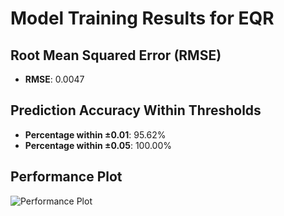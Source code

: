 # Model Training Results for EQR

## Root Mean Squared Error (RMSE)
- **RMSE**: 0.0047

## Prediction Accuracy Within Thresholds
- **Percentage within ±0.01**: 95.62%
- **Percentage within ±0.05**: 100.00%

## Performance Plot
![Performance Plot](../imgs/EQR.png)
